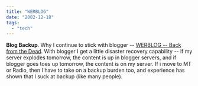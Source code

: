 ```yaml
---
title: "WERBLOG"
date: "2002-12-18"
tags: 
  - "tech"
---
```


**Blog Backup**. Why I continue to stick with blogger -- [WERBLOG -- Back from the Dead](http://werbach.com/blog/2002/12/18.html). With blogger I get a little disaster recovery capability -- if my server explodes tomorrow, the content is up in blogger servers, and if blogger goes toes up tomorrow, the content is on my server. If i move to MT or Radio, then I have to take on a backup burden too, and experience has shown that I suck at backup (like many people).
